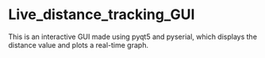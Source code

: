 # Live_distance_tracking_GUI
This is an interactive GUI made using pyqt5 and pyserial, which displays the distance value and plots a real-time graph.

